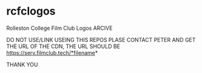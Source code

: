 # rcfclogos
Rolleston College Film Club Logos ARCIVE

DO NOT USE/LINK USEING THIS REPOS
PLASE CONTACT PETER AND GET THE URL OF THE CDN, THE URL SHOULD BE https://serv.filmclub.tech/*filename*

THANK YOU
